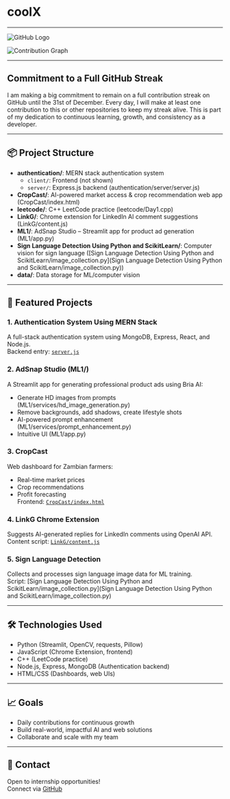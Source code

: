 # coolX

---

![GitHub Logo](https://github.githubassets.com/images/modules/logos_page/GitHub-Mark.png)

![Contribution Graph](https://ghchart.rshah.org/2196f3/WazDevZm)

---

## Commitment to a Full GitHub Streak

I am making a big commitment to remain on a full contribution streak on GitHub until the 31st of December. Every day, I will make at least one contribution to this or other repositories to keep my streak alive. This is part of my dedication to continuous learning, growth, and consistency as a developer. 

---

## 📦 Project Structure

- **authentication/**: MERN stack authentication system  
	- `client/`: Frontend (not shown)
	- `server/`: Express.js backend (authentication/server/server.js)
- **CropCast/**: AI-powered market access & crop recommendation web app (CropCast/index.html)
- **leetcode/**: C++ LeetCode practice (leetcode/Day1.cpp)
- **LinkG/**: Chrome extension for LinkedIn AI comment suggestions (LinkG/content.js)
- **ML1/**: AdSnap Studio – Streamlit app for product ad generation (ML1/app.py)
- **Sign Language Detection Using Python and ScikitLearn/**: Computer vision for sign language ([Sign Language Detection Using Python and ScikitLearn/image_collection.py](Sign Language Detection Using Python and ScikitLearn/image_collection.py))
- **data/**: Data storage for ML/computer vision

---

## 🚀 Featured Projects

### 1. Authentication System Using MERN Stack
A full-stack authentication system using MongoDB, Express, React, and Node.js.  
Backend entry: [`server.js`](authentication/server/server.js )

### 2. AdSnap Studio (ML1/)
A Streamlit app for generating professional product ads using Bria AI:
- Generate HD images from prompts (ML1/services/hd_image_generation.py)
- Remove backgrounds, add shadows, create lifestyle shots
- AI-powered prompt enhancement (ML1/services/prompt_enhancement.py)
- Intuitive UI (ML1/app.py)

### 3. CropCast
Web dashboard for Zambian farmers:  
- Real-time market prices  
- Crop recommendations  
- Profit forecasting  
Frontend: [`CropCast/index.html`](CropCast/index.html )

### 4. LinkG Chrome Extension
Suggests AI-generated replies for LinkedIn comments using OpenAI API.  
Content script: [`LinkG/content.js`](LinkG/content.js )

### 5. Sign Language Detection
Collects and processes sign language image data for ML training.  
Script: [Sign Language Detection Using Python and ScikitLearn/image_collection.py](Sign Language Detection Using Python and ScikitLearn/image_collection.py)

---

## 🛠️ Technologies Used

- Python (Streamlit, OpenCV, requests, Pillow)
- JavaScript (Chrome Extension, frontend)
- C++ (LeetCode practice)
- Node.js, Express, MongoDB (Authentication backend)
- HTML/CSS (Dashboards, web UIs)

---

## 📈 Goals

- Daily contributions for continuous growth
- Build real-world, impactful AI and web solutions
- Collaborate and scale with my team

---

## 🙌 Contact

Open to internship opportunities!  
Connect via [GitHub](https://github.com/WazDevZm)
